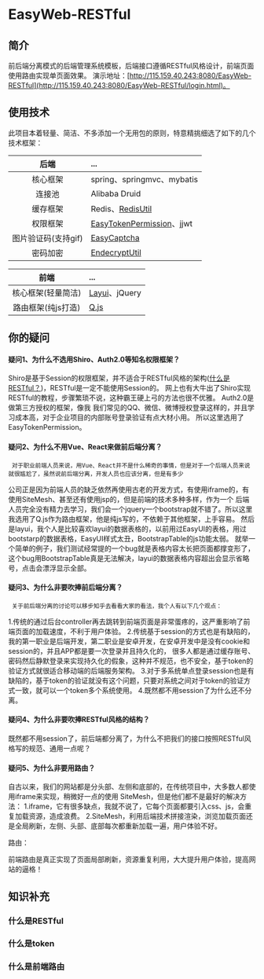 # EasyWeb-RESTful
## 简介
   前后端分离模式的后端管理系统模板，后端接口遵循RESTful风格设计，前端页面使用路由实现单页面效果。 演示地址：[http://115.159.40.243:8080/EasyWeb-RESTful](http://115.159.40.243:8080/EasyWeb-RESTful/login.html)。
   
   
## 使用技术
   此项目本着轻量、简洁、不多添加一个无用包的原则，特意精挑细选了如下的几个技术框架：

后端 | ... 
:---:|:---
核心框架 | spring、springmvc、mybatis
连接池 | Alibaba Druid
缓存框架 | Redis、[RedisUtil](https://github.com/whvcse/RedisUtil)
权限框架 | [EasyTokenPermission](https://github.com/whvcse/EasyTokenPermission)、jjwt
图片验证码(支持gif) | [EasyCaptcha](https://github.com/whvcse/EasyCaptcha)
密码加密 | [EndecryptUtil](https://github.com/whvcse/EndecryptUtil)

前端 | ... 
:---:|:---
核心框架(轻量简洁) | [Layui](http://www.layui.com/)、jQuery
路由框架(纯js打造) | [Q.js](https://github.com/itorr/q.js)

## 你的疑问
#### 疑问1、为什么不选用Shiro、Auth2.0等知名权限框架？
  Shiro是基于Session的权限框架，并不适合于RESTful风格的架构([什么是RESTful？]())，RESTful是一定不能使用Session的。 
网上也有大牛出了Shiro实现RESTful的教程，步骤繁琐不说，这种霸王硬上弓的方法也很不优雅。 Auth2.0是做第三方授权的框架，像我
我们常见的QQ、微信、微博授权登录这样的，并且学习成本高，对于企业项目的内部账号登录验证有点大材小用。 所以这里选用了EasyTokenPermission。

#### 疑问2、为什么不用Vue、React来做前后端分离？
     对于职业前端人员来说，用Vue、React并不是什么稀奇的事情，但是对于一个后端人员来说就很尴尬了，虽然说前后端分离，开发人员也应该分离，但是有多少
  公司正是因为前端人员的缺乏依然再使用古老的开发方式，有使用iframe的，有使用SiteMesh、甚至还有使用jsp的，但是前端的技术多种多样，作为一个
 后端人员完全没有精力去学习，我们会一个jquery一个bootstrap就不错了。所以这里我选用了Q.js作为路由框架，他是纯js写的，不依赖于其他框架，上手容易。
然后是layui，我个人是比较喜欢layui的数据表格的，以前用过EasyUI的表格，用过bootstarp的数据表格，EasyUI样式太丑，BootstrapTable的js功能太弱。
就举一个简单的例子，我们测试经常提的一个bug就是表格内容太长把页面都撑变形了，这个bug用BootstrapTable真是无法解决，layui的数据表格内容超出会显示省略号，点击会漂浮显示全部。

#### 疑问3、为什么非要吹捧前后端分离？
     关于前后端分离的讨论可以移步知乎去看看大家的看法，我个人有以下几个观点：
   
1.传统的通过后台controller再去跳转到前端页面是非常蛋疼的，这严重影响了前端页面的加载速度，不利于用户体验。
2.传统基于session的方式也是有缺陷的，我的第一职业是后端开发，第二职业是安卓开发，在安卓开发中是没有cookie和session的，并且APP都是要一次登录并且持久化的，
很多人都是通过缓存账号、密码然后静默登录来实现持久化的假象，这种并不规范，也不安全，基于token的验证方式就很适合移动端的后端服务架构。
3.对于多系统单点登录session也是有缺陷的，基于token的验证就没有这个问题，只要对系统之间对于token的验证方式一致，就可以一个token多个系统使用。
4.既然都不用session了为什么还不分离。

#### 疑问4、为什么非要吹捧RESTful风格的结构？
   既然都不用session了，前后端都分离了，为什么不把我们的接口按照RESTful风格写的规范、通用一点呢？
   
#### 疑问5、为什么非要用路由？
   自古以来，我们的网站都是分头部、左侧和底部的，在传统项目中，大多数人都使用iframe来实现，稍微好一点的使用 SiteMesh，但是他们都不是最好的解决方法：
1.iframe，它有很多缺点，我就不说了，它每个页面都要引入css、js，会重复加载资源，造成浪费。
2.SiteMesh，利用后端技术拼接渲染，浏览加载页面还是全局刷新，左侧、头部、底部每次都重新加载一遍，用户体验不好。
   
路由：
   
   前端路由是真正实现了页面局部刷新，资源重复利用，大大提升用户体验，提高网站的逼格！
   
   
## 知识补充
### 什么是RESTful



### 什么是token


### 什么是前端路由
